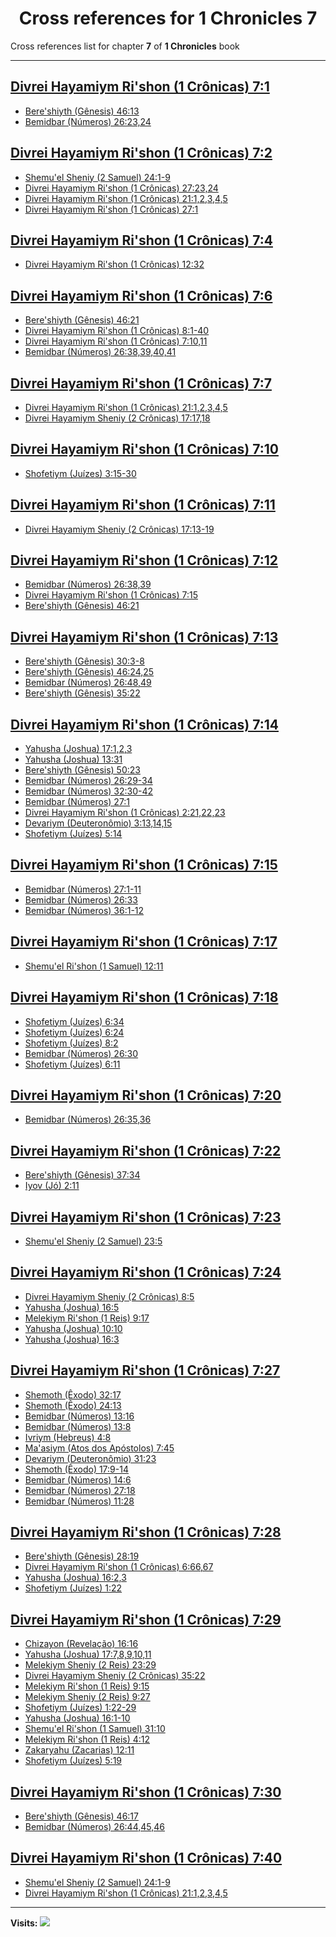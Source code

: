<div align="center">

# Cross references for **1 Chronicles 7**
</div>

Cross references list for chapter **7** of **1 Chronicles** book

---

<h2 id="1"><a href="https://bible.ozzuu.com/pt_yah/1Ch/7#1" target="_blank">Divrei Hayamiym Ri'shon (1 Crônicas) 7:1</a></h2>

- [Bere'shiyth (Gênesis) 46:13](https://bible.ozzuu.com/pt_yah/Gen/46#13)
- [Bemidbar (Números) 26:23,24](https://bible.ozzuu.com/pt_yah/Num/26#23)
<h2 id="2"><a href="https://bible.ozzuu.com/pt_yah/1Ch/7#2" target="_blank">Divrei Hayamiym Ri'shon (1 Crônicas) 7:2</a></h2>

- [Shemu'el Sheniy (2 Samuel) 24:1-9](https://bible.ozzuu.com/pt_yah/2Sm/24#1)
- [Divrei Hayamiym Ri'shon (1 Crônicas) 27:23,24](https://bible.ozzuu.com/pt_yah/1Ch/27#23)
- [Divrei Hayamiym Ri'shon (1 Crônicas) 21:1,2,3,4,5](https://bible.ozzuu.com/pt_yah/1Ch/21#1)
- [Divrei Hayamiym Ri'shon (1 Crônicas) 27:1](https://bible.ozzuu.com/pt_yah/1Ch/27#1)
<h2 id="4"><a href="https://bible.ozzuu.com/pt_yah/1Ch/7#4" target="_blank">Divrei Hayamiym Ri'shon (1 Crônicas) 7:4</a></h2>

- [Divrei Hayamiym Ri'shon (1 Crônicas) 12:32](https://bible.ozzuu.com/pt_yah/1Ch/12#32)
<h2 id="6"><a href="https://bible.ozzuu.com/pt_yah/1Ch/7#6" target="_blank">Divrei Hayamiym Ri'shon (1 Crônicas) 7:6</a></h2>

- [Bere'shiyth (Gênesis) 46:21](https://bible.ozzuu.com/pt_yah/Gen/46#21)
- [Divrei Hayamiym Ri'shon (1 Crônicas) 8:1-40](https://bible.ozzuu.com/pt_yah/1Ch/8#1)
- [Divrei Hayamiym Ri'shon (1 Crônicas) 7:10,11](https://bible.ozzuu.com/pt_yah/1Ch/7#10)
- [Bemidbar (Números) 26:38,39,40,41](https://bible.ozzuu.com/pt_yah/Num/26#38)
<h2 id="7"><a href="https://bible.ozzuu.com/pt_yah/1Ch/7#7" target="_blank">Divrei Hayamiym Ri'shon (1 Crônicas) 7:7</a></h2>

- [Divrei Hayamiym Ri'shon (1 Crônicas) 21:1,2,3,4,5](https://bible.ozzuu.com/pt_yah/1Ch/21#1)
- [Divrei Hayamiym Sheniy (2 Crônicas) 17:17,18](https://bible.ozzuu.com/pt_yah/2Ch/17#17)
<h2 id="10"><a href="https://bible.ozzuu.com/pt_yah/1Ch/7#10" target="_blank">Divrei Hayamiym Ri'shon (1 Crônicas) 7:10</a></h2>

- [Shofetiym (Juízes) 3:15-30](https://bible.ozzuu.com/pt_yah/Jdg/3#15)
<h2 id="11"><a href="https://bible.ozzuu.com/pt_yah/1Ch/7#11" target="_blank">Divrei Hayamiym Ri'shon (1 Crônicas) 7:11</a></h2>

- [Divrei Hayamiym Sheniy (2 Crônicas) 17:13-19](https://bible.ozzuu.com/pt_yah/2Ch/17#13)
<h2 id="12"><a href="https://bible.ozzuu.com/pt_yah/1Ch/7#12" target="_blank">Divrei Hayamiym Ri'shon (1 Crônicas) 7:12</a></h2>

- [Bemidbar (Números) 26:38,39](https://bible.ozzuu.com/pt_yah/Num/26#38)
- [Divrei Hayamiym Ri'shon (1 Crônicas) 7:15](https://bible.ozzuu.com/pt_yah/1Ch/7#15)
- [Bere'shiyth (Gênesis) 46:21](https://bible.ozzuu.com/pt_yah/Gen/46#21)
<h2 id="13"><a href="https://bible.ozzuu.com/pt_yah/1Ch/7#13" target="_blank">Divrei Hayamiym Ri'shon (1 Crônicas) 7:13</a></h2>

- [Bere'shiyth (Gênesis) 30:3-8](https://bible.ozzuu.com/pt_yah/Gen/30#3)
- [Bere'shiyth (Gênesis) 46:24,25](https://bible.ozzuu.com/pt_yah/Gen/46#24)
- [Bemidbar (Números) 26:48,49](https://bible.ozzuu.com/pt_yah/Num/26#48)
- [Bere'shiyth (Gênesis) 35:22](https://bible.ozzuu.com/pt_yah/Gen/35#22)
<h2 id="14"><a href="https://bible.ozzuu.com/pt_yah/1Ch/7#14" target="_blank">Divrei Hayamiym Ri'shon (1 Crônicas) 7:14</a></h2>

- [Yahusha (Joshua) 17:1,2,3](https://bible.ozzuu.com/pt_yah/Jos/17#1)
- [Yahusha (Joshua) 13:31](https://bible.ozzuu.com/pt_yah/Jos/13#31)
- [Bere'shiyth (Gênesis) 50:23](https://bible.ozzuu.com/pt_yah/Gen/50#23)
- [Bemidbar (Números) 26:29-34](https://bible.ozzuu.com/pt_yah/Num/26#29)
- [Bemidbar (Números) 32:30-42](https://bible.ozzuu.com/pt_yah/Num/32#30)
- [Bemidbar (Números) 27:1](https://bible.ozzuu.com/pt_yah/Num/27#1)
- [Divrei Hayamiym Ri'shon (1 Crônicas) 2:21,22,23](https://bible.ozzuu.com/pt_yah/1Ch/2#21)
- [Devariym (Deuteronômio) 3:13,14,15](https://bible.ozzuu.com/pt_yah/Deu/3#13)
- [Shofetiym (Juízes) 5:14](https://bible.ozzuu.com/pt_yah/Jdg/5#14)
<h2 id="15"><a href="https://bible.ozzuu.com/pt_yah/1Ch/7#15" target="_blank">Divrei Hayamiym Ri'shon (1 Crônicas) 7:15</a></h2>

- [Bemidbar (Números) 27:1-11](https://bible.ozzuu.com/pt_yah/Num/27#1)
- [Bemidbar (Números) 26:33](https://bible.ozzuu.com/pt_yah/Num/26#33)
- [Bemidbar (Números) 36:1-12](https://bible.ozzuu.com/pt_yah/Num/36#1)
<h2 id="17"><a href="https://bible.ozzuu.com/pt_yah/1Ch/7#17" target="_blank">Divrei Hayamiym Ri'shon (1 Crônicas) 7:17</a></h2>

- [Shemu'el Ri'shon (1 Samuel) 12:11](https://bible.ozzuu.com/pt_yah/1Sm/12#11)
<h2 id="18"><a href="https://bible.ozzuu.com/pt_yah/1Ch/7#18" target="_blank">Divrei Hayamiym Ri'shon (1 Crônicas) 7:18</a></h2>

- [Shofetiym (Juízes) 6:34](https://bible.ozzuu.com/pt_yah/Jdg/6#34)
- [Shofetiym (Juízes) 6:24](https://bible.ozzuu.com/pt_yah/Jdg/6#24)
- [Shofetiym (Juízes) 8:2](https://bible.ozzuu.com/pt_yah/Jdg/8#2)
- [Bemidbar (Números) 26:30](https://bible.ozzuu.com/pt_yah/Num/26#30)
- [Shofetiym (Juízes) 6:11](https://bible.ozzuu.com/pt_yah/Jdg/6#11)
<h2 id="20"><a href="https://bible.ozzuu.com/pt_yah/1Ch/7#20" target="_blank">Divrei Hayamiym Ri'shon (1 Crônicas) 7:20</a></h2>

- [Bemidbar (Números) 26:35,36](https://bible.ozzuu.com/pt_yah/Num/26#35)
<h2 id="22"><a href="https://bible.ozzuu.com/pt_yah/1Ch/7#22" target="_blank">Divrei Hayamiym Ri'shon (1 Crônicas) 7:22</a></h2>

- [Bere'shiyth (Gênesis) 37:34](https://bible.ozzuu.com/pt_yah/Gen/37#34)
- [Iyov (Jó) 2:11](https://bible.ozzuu.com/pt_yah/Job/2#11)
<h2 id="23"><a href="https://bible.ozzuu.com/pt_yah/1Ch/7#23" target="_blank">Divrei Hayamiym Ri'shon (1 Crônicas) 7:23</a></h2>

- [Shemu'el Sheniy (2 Samuel) 23:5](https://bible.ozzuu.com/pt_yah/2Sm/23#5)
<h2 id="24"><a href="https://bible.ozzuu.com/pt_yah/1Ch/7#24" target="_blank">Divrei Hayamiym Ri'shon (1 Crônicas) 7:24</a></h2>

- [Divrei Hayamiym Sheniy (2 Crônicas) 8:5](https://bible.ozzuu.com/pt_yah/2Ch/8#5)
- [Yahusha (Joshua) 16:5](https://bible.ozzuu.com/pt_yah/Jos/16#5)
- [Melekiym Ri'shon (1 Reis) 9:17](https://bible.ozzuu.com/pt_yah/1Ki/9#17)
- [Yahusha (Joshua) 10:10](https://bible.ozzuu.com/pt_yah/Jos/10#10)
- [Yahusha (Joshua) 16:3](https://bible.ozzuu.com/pt_yah/Jos/16#3)
<h2 id="27"><a href="https://bible.ozzuu.com/pt_yah/1Ch/7#27" target="_blank">Divrei Hayamiym Ri'shon (1 Crônicas) 7:27</a></h2>

- [Shemoth (Êxodo) 32:17](https://bible.ozzuu.com/pt_yah/Exo/32#17)
- [Shemoth (Êxodo) 24:13](https://bible.ozzuu.com/pt_yah/Exo/24#13)
- [Bemidbar (Números) 13:16](https://bible.ozzuu.com/pt_yah/Num/13#16)
- [Bemidbar (Números) 13:8](https://bible.ozzuu.com/pt_yah/Num/13#8)
- [Ivriym (Hebreus) 4:8](https://bible.ozzuu.com/pt_yah/Heb/4#8)
- [Ma'asiym (Atos dos Apóstolos) 7:45](https://bible.ozzuu.com/pt_yah/Act/7#45)
- [Devariym (Deuteronômio) 31:23](https://bible.ozzuu.com/pt_yah/Deu/31#23)
- [Shemoth (Êxodo) 17:9-14](https://bible.ozzuu.com/pt_yah/Exo/17#9)
- [Bemidbar (Números) 14:6](https://bible.ozzuu.com/pt_yah/Num/14#6)
- [Bemidbar (Números) 27:18](https://bible.ozzuu.com/pt_yah/Num/27#18)
- [Bemidbar (Números) 11:28](https://bible.ozzuu.com/pt_yah/Num/11#28)
<h2 id="28"><a href="https://bible.ozzuu.com/pt_yah/1Ch/7#28" target="_blank">Divrei Hayamiym Ri'shon (1 Crônicas) 7:28</a></h2>

- [Bere'shiyth (Gênesis) 28:19](https://bible.ozzuu.com/pt_yah/Gen/28#19)
- [Divrei Hayamiym Ri'shon (1 Crônicas) 6:66,67](https://bible.ozzuu.com/pt_yah/1Ch/6#66)
- [Yahusha (Joshua) 16:2,3](https://bible.ozzuu.com/pt_yah/Jos/16#2)
- [Shofetiym (Juízes) 1:22](https://bible.ozzuu.com/pt_yah/Jdg/1#22)
<h2 id="29"><a href="https://bible.ozzuu.com/pt_yah/1Ch/7#29" target="_blank">Divrei Hayamiym Ri'shon (1 Crônicas) 7:29</a></h2>

- [Chizayon (Revelação) 16:16](https://bible.ozzuu.com/pt_yah/Rev/16#16)
- [Yahusha (Joshua) 17:7,8,9,10,11](https://bible.ozzuu.com/pt_yah/Jos/17#7)
- [Melekiym Sheniy (2 Reis) 23:29](https://bible.ozzuu.com/pt_yah/2Ki/23#29)
- [Divrei Hayamiym Sheniy (2 Crônicas) 35:22](https://bible.ozzuu.com/pt_yah/2Ch/35#22)
- [Melekiym Ri'shon (1 Reis) 9:15](https://bible.ozzuu.com/pt_yah/1Ki/9#15)
- [Melekiym Sheniy (2 Reis) 9:27](https://bible.ozzuu.com/pt_yah/2Ki/9#27)
- [Shofetiym (Juízes) 1:22-29](https://bible.ozzuu.com/pt_yah/Jdg/1#22)
- [Yahusha (Joshua) 16:1-10](https://bible.ozzuu.com/pt_yah/Jos/16#1)
- [Shemu'el Ri'shon (1 Samuel) 31:10](https://bible.ozzuu.com/pt_yah/1Sm/31#10)
- [Melekiym Ri'shon (1 Reis) 4:12](https://bible.ozzuu.com/pt_yah/1Ki/4#12)
- [Zakaryahu (Zacarias) 12:11](https://bible.ozzuu.com/pt_yah/Zec/12#11)
- [Shofetiym (Juízes) 5:19](https://bible.ozzuu.com/pt_yah/Jdg/5#19)
<h2 id="30"><a href="https://bible.ozzuu.com/pt_yah/1Ch/7#30" target="_blank">Divrei Hayamiym Ri'shon (1 Crônicas) 7:30</a></h2>

- [Bere'shiyth (Gênesis) 46:17](https://bible.ozzuu.com/pt_yah/Gen/46#17)
- [Bemidbar (Números) 26:44,45,46](https://bible.ozzuu.com/pt_yah/Num/26#44)
<h2 id="40"><a href="https://bible.ozzuu.com/pt_yah/1Ch/7#40" target="_blank">Divrei Hayamiym Ri'shon (1 Crônicas) 7:40</a></h2>

- [Shemu'el Sheniy (2 Samuel) 24:1-9](https://bible.ozzuu.com/pt_yah/2Sm/24#1)
- [Divrei Hayamiym Ri'shon (1 Crônicas) 21:1,2,3,4,5](https://bible.ozzuu.com/pt_yah/1Ch/21#1)


---

**Visits:**
![](https://profile-counter.glitch.me/visitCounter_crossrefs46/count.svg)
